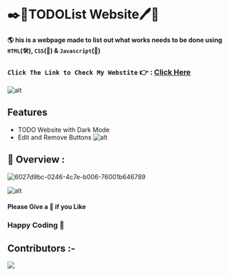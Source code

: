 # ✒️📙TODOList Website🖊️📃
#### 🌎 his is a webpage made to list out what works needs to be done using `HTML`(🛠️), `CSS`(🎨) & `Javascript`(🧠)

### `Click The Link to Check My Webstite` 👉 : [Click Here](https://dhrupad-todolist.netlify.app/)
![alt](https://raw.githubusercontent.com/andreasbm/readme/master/assets/lines/rainbow.png)

## Features
- TODO Website with Dark Mode
- Edit and Remove Buttons
![alt](https://raw.githubusercontent.com/andreasbm/readme/master/assets/lines/rainbow.png)

## 🔮 Overview :
![6027d9bc-0246-4c7e-b006-76001b646789](https://user-images.githubusercontent.com/91726340/177375349-55e8bdfe-3aab-4e9b-9dd1-5e2b36f968ec.gif)

![alt](https://raw.githubusercontent.com/andreasbm/readme/master/assets/lines/rainbow.png)

#### Please Give a 🌟 if you Like

###                 Happy Coding  💟

## Contributors :-


<!-- Copy-paste in your Readme.md file -->

<a href = "https://github.com/Tanu-N-Prabhu/Python/graphs/contributors">
  <img src = "https://contrib.rocks/image?repo=dhrupad17/ToDoList_Website"/>
</a>
